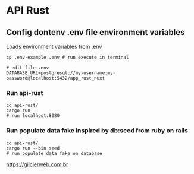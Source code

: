 # API Rust

## Config dontenv .env file environment variables
Loads environment variables from .env

```shell
cp .env-example .env # run execute in terminal

# edit file .env
DATABASE_URL=postgresql://my-username:my-password@localhost:5432/app_rust_nuxt

```

### Run api-rust

```shell
cd api-rust/
cargo run
# run localhost:8080

```

### Run populate data fake inspired by db:seed from ruby on rails

```shell
cd api-rust/
cargo run --bin seed
# run populate data fake on database

```


https://gilcierweb.com.br